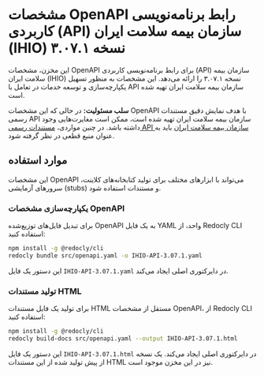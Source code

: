 # مشخصات OpenAPI رابط برنامه‌نویسی کاربردی (API) سازمان بیمه سلامت ایران (IHIO) نسخه ۳.۰۷.۱

این مخزن، مشخصات OpenAPI برای رابط برنامه‌نویسی کاربردی (API) سازمان بیمه سلامت ایران (IHIO) نسخه ۳.۰۷.۱ را ارائه می‌دهد. این مشخصات به منظور تسهیل یکپارچه‌سازی و توسعه خدمات در تعامل با API سازمان بیمه سلامت ایران تهیه شده است.

**سلب مسئولیت:** در حالی که این مشخصات OpenAPI با هدف نمایش دقیق مستندات رسمی API سازمان بیمه سلامت ایران تهیه شده است، ممکن است مغایرت‌هایی وجود داشته باشد. در چنین مواردی، [مستندات رسمی API سازمان بیمه سلامت ایران](https://ihio.gov.ir/) باید به عنوان منبع قطعی در نظر گرفته شود.

## موارد استفاده

این مشخصات OpenAPI می‌تواند با ابزارهای مختلف برای تولید کتابخانه‌های کلاینت، سرورهای آزمایشی (stubs) و مستندات استفاده شود.

### یکپارچه‌سازی مشخصات OpenAPI

برای تبدیل فایل‌های توزیع‌شده OpenAPI به یک فایل YAML واحد، از Redocly CLI استفاده کنید:

```bash
npm install -g @redocly/cli
redocly bundle src/openapi.yaml -o IHIO-API-3.07.1.yaml
```

این دستور یک فایل `IHIO-API-3.07.1.yaml` در دایرکتوری اصلی ایجاد می‌کند.

### تولید مستندات HTML

برای تولید یک فایل مستندات HTML مستقل از مشخصات OpenAPI، از Redocly CLI استفاده کنید:

```bash
npm install -g @redocly/cli
redocly build-docs src/openapi.yaml --output IHIO-API-3.07.1.html
```

این دستور یک فایل `IHIO-API-3.07.1.html` در دایرکتوری اصلی ایجاد می‌کند. یک نسخه از پیش تولید شده از این مستندات HTML نیز در این مخزن موجود است.
